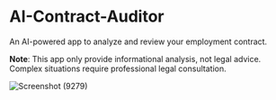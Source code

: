 # AI-Contract-Auditor
An AI-powered app to analyze and review your employment contract.

**Note**: This app only provide informational analysis, not legal advice. Complex situations require professional legal consultation.

![Screenshot (9279)](https://github.com/user-attachments/assets/00a779a0-5a5b-4a79-bf99-a62a3f338e49)
